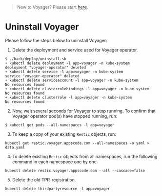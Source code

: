 > New to Voyager? Please start [here](/docs/tutorial.md).

# Uninstall Voyager
Please follow the steps below to uninstall Voyager:

1. Delete the deployment and service used for Voyager operator.
```console
$ ./hack/deploy/uninstall.sh 
+ kubectl delete deployment -l app=voyager -n kube-system
deployment "voyager-operator" deleted
+ kubectl delete service -l app=voyager -n kube-system
service "voyager-operator" deleted
+ kubectl delete serviceaccount -l app=voyager -n kube-system
No resources found
+ kubectl delete clusterrolebindings -l app=voyager -n kube-system
No resources found
+ kubectl delete clusterrole -l app=voyager -n kube-system
No resources found
```

2. Now, wait several seconds for Voyager to stop running. To confirm that Voyager operator pod(s) have stopped running, run:
```console
$ kubectl get pods --all-namespaces -l app=voyager
```

3. To keep a copy of your existing `Restic` objects, run:
```console
kubectl get restic.voyager.appscode.com --all-namespaces -o yaml > data.yaml
```

4. To delete existing `Restic` objects from all namespaces, run the following command in each namespace one by one.
```
kubectl delete restic.voyager.appscode.com --all --cascade=false
```

5. Delete the old TPR-registration.
```console
kubectl delete thirdpartyresource -l app=voyager
```
